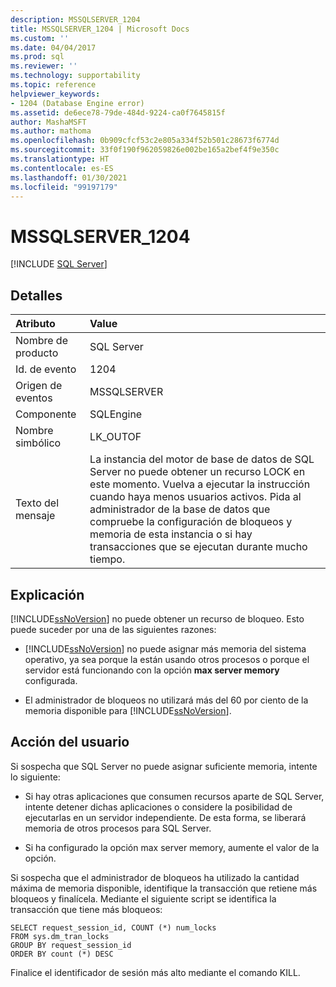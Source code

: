 ```yaml
---
description: MSSQLSERVER_1204
title: MSSQLSERVER_1204 | Microsoft Docs
ms.custom: ''
ms.date: 04/04/2017
ms.prod: sql
ms.reviewer: ''
ms.technology: supportability
ms.topic: reference
helpviewer_keywords:
- 1204 (Database Engine error)
ms.assetid: de6ece78-79de-484d-9224-ca0f7645815f
author: MashaMSFT
ms.author: mathoma
ms.openlocfilehash: 0b909cfcf53c2e805a334f52b501c28673f6774d
ms.sourcegitcommit: 33f0f190f962059826e002be165a2bef4f9e350c
ms.translationtype: HT
ms.contentlocale: es-ES
ms.lasthandoff: 01/30/2021
ms.locfileid: "99197179"
---
```

# <a name="mssqlserver_1204"></a>MSSQLSERVER_1204
 [!INCLUDE [SQL Server](../../includes/applies-to-version/sqlserver.md)]
  
## <a name="details"></a>Detalles  
  
| Atributo | Value |  
| :-------- | :---- |  
|Nombre de producto|SQL Server|  
|Id. de evento|1204|  
|Origen de eventos|MSSQLSERVER|  
|Componente|SQLEngine|  
|Nombre simbólico|LK_OUTOF|  
|Texto del mensaje|La instancia del motor de base de datos de SQL Server no puede obtener un recurso LOCK en este momento. Vuelva a ejecutar la instrucción cuando haya menos usuarios activos. Pida al administrador de la base de datos que compruebe la configuración de bloqueos y memoria de esta instancia o si hay transacciones que se ejecutan durante mucho tiempo.|  
  
## <a name="explanation"></a>Explicación  
[!INCLUDE[ssNoVersion](../../includes/ssnoversion-md.md)] no puede obtener un recurso de bloqueo. Esto puede suceder por una de las siguientes razones:  
  
-   [!INCLUDE[ssNoVersion](../../includes/ssnoversion-md.md)] no puede asignar más memoria del sistema operativo, ya sea porque la están usando otros procesos o porque el servidor está funcionando con la opción **max server memory** configurada.  
  
-   El administrador de bloqueos no utilizará más del 60 por ciento de la memoria disponible para [!INCLUDE[ssNoVersion](../../includes/ssnoversion-md.md)].  
  
## <a name="user-action"></a>Acción del usuario  
Si sospecha que SQL Server no puede asignar suficiente memoria, intente lo siguiente:  
  
-   Si hay otras aplicaciones que consumen recursos aparte de SQL Server, intente detener dichas aplicaciones o considere la posibilidad de ejecutarlas en un servidor independiente. De esta forma, se liberará memoria de otros procesos para SQL Server.  
  
-   Si ha configurado la opción max server memory, aumente el valor de la opción.  
  
Si sospecha que el administrador de bloqueos ha utilizado la cantidad máxima de memoria disponible, identifique la transacción que retiene más bloqueos y finalícela. Mediante el siguiente script se identifica la transacción que tiene más bloqueos:  
  
```  
SELECT request_session_id, COUNT (*) num_locks  
FROM sys.dm_tran_locks  
GROUP BY request_session_id   
ORDER BY count (*) DESC  
```  
  
Finalice el identificador de sesión más alto mediante el comando KILL.  
  
